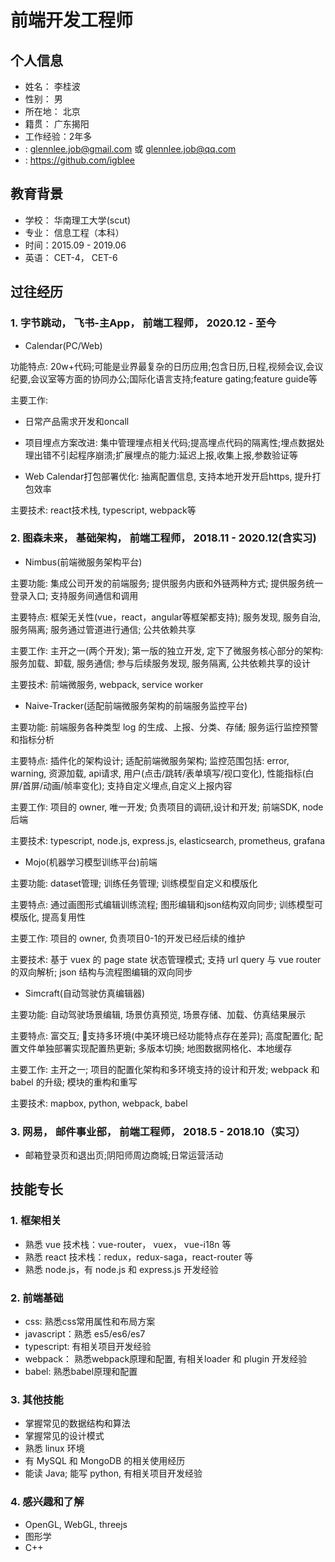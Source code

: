 # <i class="fas fa-laptop-code"></i> 前端开发工程师

## <i class="fas fa-info-circle"></i> 个人信息

- 姓名： 李桂波
- 性别： 男
- 所在地： 北京
- 籍贯： 广东揭阳
- 工作经验：2年多
- <i class="fas fa-envelope-square"></i> : glennlee.job@gmail.com 或 glennlee.job@qq.com
- <i class="fab fa-github"></i> :  <https://github.com/igblee>

## <i class="fas fa-school"></i> 教育背景

- 学校： 华南理工大学(scut)
- 专业： 信息工程（本科）
- 时间：2015.09 - 2019.06
- 英语： CET-4， CET-6

## <i class="fas fa-briefcase"></i> 过往经历

### 1. 字节跳动， 飞书-主App， 前端工程师， 2020.12 - 至今

- Calendar(PC/Web)

功能特点: 20w+代码;可能是业界最复杂的日历应用;包含日历,日程,视频会议,会议纪要,会议室等方面的协同办公;国际化语言支持;feature gating;feature guide等

主要工作:

- 日常产品需求开发和oncall

- 项目埋点方案改进: 集中管理埋点相关代码;提高埋点代码的隔离性;埋点数据处理出错不引起程序崩溃;扩展埋点的能力:延迟上报,收集上报,参数验证等

- Web Calendar打包部署优化: 抽离配置信息, 支持本地开发开启https, 提升打包效率

主要技术: react技术栈, typescript, webpack等

### 2. 图森未来， 基础架构， 前端工程师， 2018.11 - 2020.12(含实习)

- Nimbus(前端微服务架构平台)

主要功能: 集成公司开发的前端服务; 提供服务内嵌和外链两种方式; 提供服务统一登录入口; 支持服务间通信和调用

主要特点: 框架无关性(vue，react，angular等框架都支持); 服务发现, 服务自治, 服务隔离; 服务通过管道进行通信; 公共依赖共享

主要工作: 主开之一(两个开发); 第一版的独立开发, 定下了微服务核心部分的架构: 服务加载、卸载, 服务通信; 参与后续服务发现, 服务隔离, 公共依赖共享的设计

主要技术: 前端微服务, webpack, service worker

- Naive-Tracker(适配前端微服务架构的前端服务监控平台)

主要功能: 前端服务各种类型 log 的生成、上报、分类、存储; 服务运行监控预警和指标分析

主要特点: 插件化的架构设计; 适配前端微服务架构; 监控范围包括: error, warning, 资源加载, api请求, 用户(点击/跳转/表单填写/视口变化), 性能指标(白屏/首屏/动画/帧率变化); 支持自定义埋点,自定义上报内容

主要工作: 项目的 owner, 唯一开发; 负责项目的调研,设计和开发; 前端SDK, node 后端

主要技术: typescript, node.js, express.js, elasticsearch, prometheus, grafana

- Mojo(机器学习模型训练平台)前端

主要功能: dataset管理; 训练任务管理; 训练模型自定义和模版化

主要特点: 通过画图形式编辑训练流程; 图形编辑和json结构双向同步; 训练模型可模版化, 提高复用性

主要工作: 项目的 owner, 负责项目0-1的开发已经后续的维护

主要技术: 基于 vuex 的 page state 状态管理模式; 支持 url query 与 vue router 的双向解析; json 结构与流程图编辑的双向同步

- Simcraft(自动驾驶仿真编辑器)

主要功能: 自动驾驶场景编辑, 场景仿真预览, 场景存储、加载、仿真结果展示

主要特点: 富交互; 支持多环境(中美环境已经功能特点存在差异); 高度配置化; 配置文件单独部署实现配置热更新; 多版本切换; 地图数据网格化、本地缓存

主要工作: 主开之一; 项目的配置化架构和多环境支持的设计和开发; webpack 和 babel 的升级; 模块的重构和重写

主要技术: mapbox, python, webpack, babel

### 3. 网易， 邮件事业部， 前端工程师， 2018.5 - 2018.10（实习）

- 邮箱登录页和退出页;阴阳师周边商城;日常运营活动

## <i class="fas fa-tools"></i> 技能专长

### 1. 框架相关

- 熟悉 vue 技术栈：vue-router， vuex， vue-i18n 等
- 熟悉 react 技术栈：redux，redux-saga，react-router 等
- 熟悉 node.js，有 node.js 和 express.js 开发经验

### 2. 前端基础

- css: 熟悉css常用属性和布局方案
- javascript：熟悉 es5/es6/es7
- typescript: 有相关项目开发经验
- webpack： 熟悉webpack原理和配置, 有相关loader 和 plugin 开发经验
- babel: 熟悉babel原理和配置

### 3. 其他技能

- 掌握常见的数据结构和算法
- 掌握常见的设计模式
- 熟悉 linux 环境
- 有 MySQL 和 MongoDB 的相关使用经历
- 能读 Java; 能写 python, 有相关项目开发经验

### 4. 感兴趣和了解

- OpenGL, WebGL, threejs
- 图形学
- C++

<link rel="stylesheet" href="https://use.fontawesome.com/releases/v5.13.0/css/all.css">
